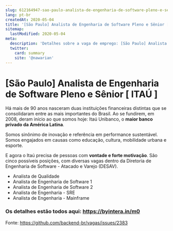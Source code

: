 ```yaml
---
slug: 612164947-sao-paulo-analista-de-engenharia-de-software-pleno-e-senior-itau
lang: pt-br
createdAt: 2020-05-04
title: '[São Paulo] Analista de Engenharia de Software Pleno e Sênior [ ITAÚ ] - Vaga de Emprego'
sitemap:
  lastModified: 2020-05-04
meta:
  description: 'Detalhes sobre a vaga de emprego: [São Paulo] Analista de Engenharia de Software Pleno e Sênior [ ITAÚ ]'
  twitter:
    card: summary
    site: '@nawarian'
---
```


# [São Paulo] Analista de Engenharia de Software Pleno e Sênior [ ITAÚ ]

Há mais de 90 anos nasceram duas instituições financeiras distintas que se consolidaram entre as mais importantes do Brasil. Ao se fundirem, em 2008, deram início ao que somos hoje: Itaú Unibanco, o **maior banco privado da América Latina**.

Somos sinônimo de inovação e referência em performance sustentável. Somos engajados em causas como educação, cultura, mobilidade urbana e esporte.

E agora o Itaú precisa de pessoas com **vontade e forte motivação**. São cinco possíveis posições, com diversas vagas dentro da Diretoria de Engenharia de Software - Atacado e Varejo (DESAV).

- Analista de Qualidade
- Analista de Engenharia de Software 1
- Analista de Engenharia de Software 2
- Analista de Engenharia - SRE
- Analista de Engenharia - Mainframe

### Os detalhes estão todos aqui: https://byintera.in/m0

Fonte: https://github.com/backend-br/vagas/issues/2383